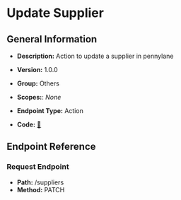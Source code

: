 # Update Supplier

## General Information

- **Description:** Action to update a supplier in pennylane

- **Version:** 1.0.0
- **Group:** Others
- **Scopes:**: _None_
- **Endpoint Type:** Action
- **Code:** [🔗](https://github.com/NangoHQ/integration-templates/tree/main/integrations/pennylane/actions/update-supplier.ts)

## Endpoint Reference

### Request Endpoint

- **Path:** /suppliers
- **Method:** PATCH
